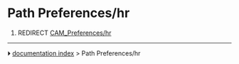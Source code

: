 # Path Preferences/hr
1.  REDIRECT [CAM_Preferences/hr](CAM_Preferences/hr.md)



---
⏵ [documentation index](../README.md) > Path Preferences/hr
